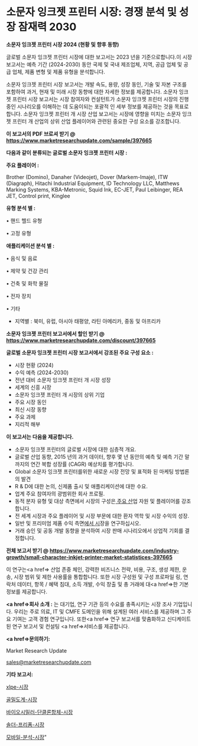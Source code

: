 # 소문자 잉크젯 프린터 시장: 경쟁 분석 및 성장 잠재력 2030

<strong>소문자 잉크젯 프린터 시장 2024 (현황 및 향후 동향)</strong>

글로벌 소문자 잉크젯 프린터 시장에 대한 보고서는 2023 년을 기준으로합니다.이 시장 보고서는 예측 기간 (2024-2030) 동안 국제 및 국내 제조업체, 지역, 공급 업체 및 공급 업체, 제품 변형 및 제품 유형을 분석합니다.

소문자 잉크젯 프린터 시장 보고서는 개발 속도, 용량, 성장 동인, 기술 및 자본 구조를 포함하여 과거, 현재 및 미래 시장 동향에 대한 자세한 정보를 제공합니다. 소문자 잉크젯 프린터 시장 보고서는 시장 참여자와 컨설턴트가 소문자 잉크젯 프린터 시장의 진행중인 시나리오를 이해하는 데 도움이되는 포괄적 인 세부 정보를 제공하는 것을 목표로합니다. 소문자 잉크젯 프린터 개 시장 산업 보고서는 시장에 영향을 미치는 소문자 잉크젯 프린터 개 산업의 상위 산업 플레이어와 관련된 중요한 구성 요소를 강조합니다.



<strong>이 보고서의 PDF 브로셔 받기 @ <a href=https://www.marketresearchupdate.com/sample/397665>https://www.marketresearchupdate.com/sample/397665</a></strong>



<strong>다음과 같이 분류되는 글로벌 소문자 잉크젯 프린터 시장 :</strong>



<strong>주요 플레이어 :</strong>

Brother (Domino), Danaher (Videojet), Dover (Markem-Imaje), ITW (Diagraph), Hitachi Industrial Equipment, ID Technology LLC, Matthews Marking Systems, KBA-Metronic, Squid Ink, EC-JET, Paul Leibinger, REA JET, Control print, Kinglee



<strong>유형 분석 별 :</strong>

• 핸드 헬드 유형

• 고정 유형



<strong>애플리케이션 분석 별 :</strong>

• 음식 및 음료

• 제약 및 건강 관리

• 건축 및 화학 물질

• 전자 장치

• 기타

<ul>
  <li>지역별 : 북미, 유럽, 아시아 태평양, 라틴 아메리카, 중동 및 아프리카</li>
</ul>


<strong>소문자 잉크젯 프린터 보고서에서 할인 받기 @ <a href=https://www.marketresearchupdate.com/discount/397665>https://www.marketresearchupdate.com/discount/397665</a></strong>



<strong>글로벌 소문자 잉크젯 프린터 시장 보고서에서 강조된 주요 구성 요소 :</strong>
<ul>
  <li>시장 현황 (2024)</li>
  <li>수익 예측 (2024-2030)</li>
  <li>전년 대비 소문자 잉크젯 프린터 개 시장 성장</li>
  <li>세계의 신흥 시장</li>
  <li>소문자 잉크젯 프린터 개 시장의 상위 기업</li>
  <li>주요 시장 동인</li>
  <li>최신 시장 동향</li>
  <li>주요 과제</li>
  <li>지리적 해부</li>
</ul>


<strong>이 보고서는 다음을 제공합니다.</strong>
<ul>
  <li>소문자 잉크젯 프린터의 글로벌 시장에 대한 심층적 개요.</li>
  <li>글로벌 산업 동향, 2015 년의 과거 데이터, 향후 몇 년 동안의 예측 및 예측 기간 말까지의 연간 복합 성장률 (CAGR) 예상치를 평가합니다.</li>
  <li>Global 소문자 잉크젯 프린터를위한 새로운 시장 전망 및 표적화 된 마케팅 방법론의 발견</li>
  <li>R &amp; D에 대한 논의, 신제품 출시 및 애플리케이션에 대한 수요.</li>
  <li>업계 주요 참여자의 광범위한 회사 프로필.</li>
  <li>동적 분자 유형 및 대상 측면에서 시장의 구성은<a href=> 주요 산</a>업 자원 및 플레이어를 강조합니다.</li>
  <li>전 세계 시장과 주요 플레이어 및 시장 부문에 대한 환자 역학 및 시장 수익의 성장.</li>
  <li>일반 및 프리미엄 제품 수익 측면<a href=>에서 시</a>장을 연구하십시오.</li>
  <li>거래 승인 및 공동 개발 동향을 분석하여 시장 판매 시나리오에서 상업적 기회를 결정합니다.</li>
</ul>



<strong>전체 보고서 받기 @ <a href=https://www.marketresearchupdate.com/industry-growth/small-character-inkjet-printer-market-statistices-397665>https://www.marketresearchupdate.com/industry-growth/small-character-inkjet-printer-market-statistices-397665</a></strong>

이 연구는<a href=> 산업 존중</a> 체인, 강력한 비즈니스 전략, 비용, 구조, 생성 제한, 운송, 시장 범위 및 제한 사용률을 통합합니다. 또한 시장 구성원 및 구성 프로파일 링, 연락처 데이터, 항목 / 혜택 침대, 소득 개발, 수익 창출 및 총 거래에 대<a href=>한 기본 </a>정보를 제공합니다.



<strong><a href=>회사 소</a>개 :</strong>
는 대기업, 연구 기관 등의 수요를 충족시키는 시장 조사 기업입니다. 우리는 주로 의료, IT 및 CMFE 도메인을 위해 설계된 여러 서비스를 제공하며 그 주요 기여는 고객 경험 연구입니다. 또한<a href=> 연구 보</a>고서를 맞춤화하고 신디케이트 된 연구 보고서 및 컨설팅 <a href=>서비스</a>를 제공합니다.



<strong><a href=>문의하기:</a></strong>

Market Research Update

sales@marketresearchupdate.com



<strong>기타 보고서:</strong>

<a href=https://www.linkedin.com/pulse/xlpe-시장-세분화-연구-및-목표-고객2029년-market-matrix-musings-analysis/>xlpe-시장</a>

<a href=https://www.linkedin.com/pulse/골밀도계-시장-규모-및-성장-2023-survey-spotlight-pro-24-analysis-fhghf/>골밀도계-시장</a>

<a href=https://www.linkedin.com/pulse/바이오시밀러-단클론항체-시장-진입-전략-및-위험-평가2029년-data-dive-diaries-24-analysis-czzif/>바이오시밀러-단클론항체-시장</a>

<a href=https://www.linkedin.com/pulse/솔더-프리폼-시장-동향-및-성장-전망-analytics-avenue-adventures-24-ana-ptrdf/>솔더-프리폼-시장</a>

<a href=https://www.linkedin.com/pulse/모바일-분석-시장-경쟁-및-성장-잠재력-2030-analytics-alchemy-360-analysis-9a9uf/>모바일-분석-시장</a>"
